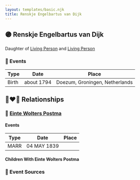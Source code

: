 ```yaml
---
layout: templates/basic.njk
title: Renskje Engelbartus van Dijk
---
```

## 🟣 Renskje Engelbartus van Dijk

Daughter of [Living Person](/people/8/81341914) and [Living Person](/people/4/49062305)

### 📆 Events

Type | Date | Place
------ | ------ | ------
Birth | about 1794 | Doezum, Groningen, Netherlands

## 👩‍❤️‍👨 Relationships

### 🔵 [Einte Wolters Postma](/people/1/18880768)

#### Events

Type | Date | Place
------ | ------ | ------
MARR | 04 MAY 1839 |
#### Children With Einte Wolters Postma
### 📰 Event Sources
